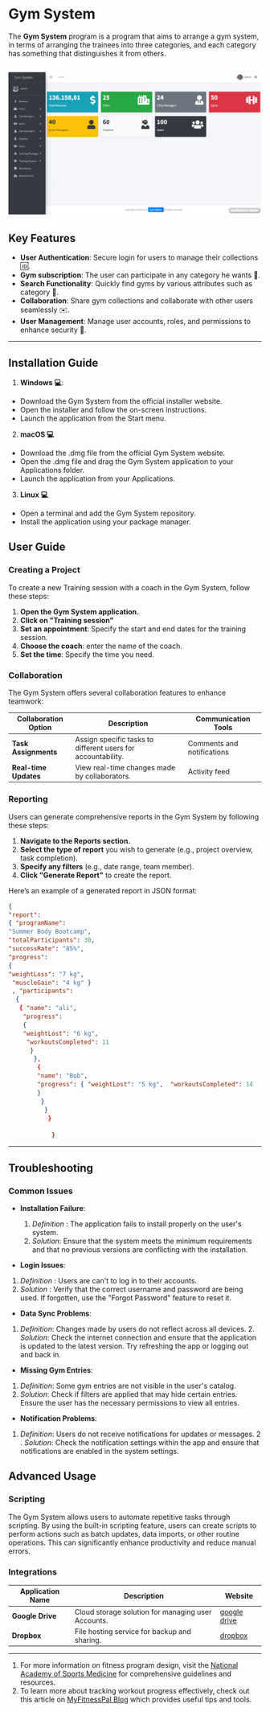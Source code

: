 # Gym System
The **Gym System** program is a program that aims to arrange a gym system, in terms of arranging the trainees into three categories, and each category has something that distinguishes it from others.

![Gym System User Interface](https://raw.githubusercontent.com/codelovs/codelov1/master/images/gym-management-laravel-1.png)
---

## Key Features
-  **User Authentication**: Secure login for users to manage their collections :id:.
-  **Gym subscription**: The user can participate in any category he wants :muscle:.
- **Search Functionality**: Quickly find gyms by various attributes such as category :mag_right:.
- **Collaboration**: Share gym collections and collaborate with other users seamlessly :envelope:.
- **User Management**: Manage user accounts, roles, and permissions to enhance security :cop:.
---

## Installation Guide  
1.  **Windows :computer:**:
 - Download the Gym System from the official installer  website.
 - Open the installer and follow the on-screen instructions.
 - Launch the application from the Start menu.

2. **macOS :computer:**
 - Download the .dmg file from the official Gym System website.
 - Open the .dmg file and drag the Gym System application to your Applications folder.
 - Launch the application from your Applications.
  
 3. **Linux :computer:**
  - Open a terminal and add the Gym System repository.
  - Install the application using your package manager.
  

## User Guide

### Creating a Project

To create a new Training session with a coach in the Gym System, follow these steps:

1. **Open the Gym System application.**
2. **Click on "Training session"**
3. **Set an appointment**: Specify the start and end dates for the training session.
4. **Choose the coach**: enter the name of the coach.
5. **Set the time**: Specify the time you need.

### Collaboration

The Gym System offers several collaboration features to enhance teamwork:

| Collaboration Option    | Description                                      | Communication Tools      |
|-------------------------|--------------------------------------------------|---------------------------|
| **Task Assignments**    | Assign specific tasks to different users for accountability. | Comments and notifications |
| **Real-time Updates**   | View real-time changes made by collaborators.   | Activity feed             |

### Reporting

Users can generate comprehensive reports in the Gym System by following these steps:

1. **Navigate to the Reports section.**
2. **Select the type of report** you wish to generate (e.g., project overview, task completion).
3. **Specify any filters** (e.g., date range, team member).
4. **Click "Generate Report"** to create the report.

Here’s an example of a generated report in JSON format:

```json 
{ 
"report": 
{ "programName": 
"Summer Body Bootcamp", 
"totalParticipants": 30, 
"successRate": "85%", 
"progress": 
{ 
"weightLoss": "7 kg",
 "muscleGain": "4 kg" }
 , "participants":
  {
   { "name": "ali",
    "progress": 
    { 
    "weightLost": "6 kg",
     "workoutsCompleted": 11
      }
       },
        { 
        "name": "Bob", 
        "progress": { "weightLost": "5 kg",  "workoutsCompleted": 14 
        }
         }
          }
           }
            
            }
```

---
## Troubleshooting 
### Common Issues
-  **Installation Failure**:
   1. *Definition* : The application fails to install properly on the user's system. 
   2.  *Solution*: Ensure that the system meets the minimum requirements and that no previous versions are conflicting with the installation.

-  **Login Issues**:
  1.  *Definition* : Users are can't to log in to their accounts.   
  2. *Solution* : Verify that the correct username and password are being used. If forgotten, use the "Forgot Password" feature to reset it.

-  **Data Sync Problems**: 
  1.  *Definition*: Changes made by users do not reflect across all devices. 
    2. *Solution*: Check the internet connection and ensure that the application is updated to the latest version. Try refreshing the app or logging out and back in.

-  **Missing Gym Entries**: 
  1.  *Definition*: Some gym entries are not visible in the user's catalog. 
   2.  *Solution*: Check if filters are applied that may hide certain entries. Ensure the user has the necessary permissions to view all entries.

-  **Notification Problems**: 
 1.  *Definition*: Users do not receive notifications for updates or messages.
 2 .  *Solution*: Check the notification settings within the app and ensure that notifications are enabled in the system settings.

## Advanced Usage
### Scripting
The Gym System allows users to automate repetitive tasks through scripting. By using the built-in scripting feature, users can create scripts to perform actions such as batch updates, data imports, or other routine operations. This can significantly enhance productivity and reduce manual errors.

### Integrations

| Application Name    | Description                                      | Website      |
|-------------------------|--------------------------------------------------|---------------------------|
| **Google Drive**    | Cloud storage solution for managing user Accounts. | [google drive](https://workspace.google.com/products/drive/) |
| **Dropbox**   | File hosting service for backup and sharing.   | [dropbox](https://www.dropbox.com/)            |

---
1. For more information on fitness program design, visit the [National Academy of Sports Medicine](https://www.nasm.org) for comprehensive guidelines and resources.
2. To learn more about tracking workout progress effectively, check out this article on [MyFitnessPal Blog](https://blog.myfitnesspal.com) which provides useful tips and tools.
<!--stackedit_data:
eyJoaXN0b3J5IjpbMjg0MTExNTQ5LDEzMzI3MTE4NDEsLTIxMj
MzNDY4MzUsLTE3ODE1MjMzMTcsLTI2MjczMTgxMiwtMjAwMzY4
NzkwMiwxNDU0NjE2NDM1LDEwODA0MTMxNTksLTEwOTA0NDM1OD
csLTYzNjg1OTkxNywtMTg3MjY2NzI2LC00Nzg1NzkzNSwyMTEz
ODY3NDg5LC0xMTQzNTIwMjYxLC0xNTA1NjM2MzI1LC00MjAyNT
g4MTcsLTE0NjA4MDIzNzAsLTE1ODM2NDMzMTgsMTcxNzQyNDEz
MiwxNjIyNzUyODldfQ==
-->